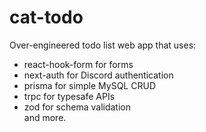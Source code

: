 # cat-todo
 
Over-engineered todo list web app that uses:
- react-hook-form for forms
- next-auth for Discord authentication
- prisma for simple MySQL CRUD
- trpc for typesafe APIs
- zod for schema validation \
and more.
